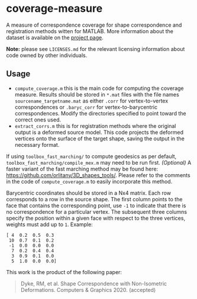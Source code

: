 # coverage-measure
A measure of correspondence coverage for shape correspondence and registration methods witten for MATLAB. More information about the dataset is available on the [project page](http://robertodyke.com/shrec2020/index2.html).

**Note:** please see `LICENSES.md` for the relevant licensing information about code owned by other individuals.

## Usage
* `compute_coverage.m` this is the main code for computing the coverage measure. Results should be stored in `*.mat` files with the file names `sourcename_targetname.mat` as either `.corr` for vertex-to-vertex correspondences or `.baryc_corr` for vertex-to-barycentric correspondences. Modify the directories specified to point toward the correct ones used.
* `extract_corrs.m` this is for registration methods where the original output is a deformed source model. This code projects the deformed vertices onto the surface of the target shape, saving the output in the necessary format.

If using `toolbox_fast_marching/` to compute geodesics as per default, `toolbox_fast_marching/compile_mex.m` may need to be run first. _(Optional)_ A faster variant of the fast marching method may be found here: https://github.com/orlitany/3D_shapes_tools/. Please refer to the comments in the code of `compute_coverage.m` to easily incorporate this method.

Barycentric coordinates should be stored in a Nx4 matrix. Each row corresponds to a row in the source shape. The first column points to the face that contains the corresponding point, use `-1` to indicate that there is no correspondence for a particular vertex. The subsequent three columns specify the position within a given face with respect to the three vertices, weights must add up to `1`. Example:
```
[ 4  0.2  0.5  0.3
 10  0.7  0.1  0.2
 -1  0.0  0.0  0.0
  7  0.2  0.4  0.4
  3  0.9  0.1  0.0
  5  1.0  0.0  0.0]
```

This work is the product of the following paper:
> Dyke, RM, et al. Shape Correspondence with Non-Isometric Deformations. Computers & Graphics 2020. (accepted)
